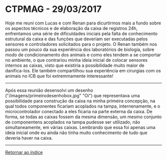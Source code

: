 # CTPMAG - 29/03/2017

  Hoje me reuni com Lucas e com Renan para dicurtirmos mais a fundo sobre os aspectos técnicos e de elaboração da caixa de registros 24h, enfrentamos uma série de dificuldades iniciais pela falta de conhecimento estrutural da caixa e das funções que deveriam ser executadas pelos sensores e controladores solicitados para o projeto.
  O Renan também nos passou um pouco da sua experiência dos laboratórios de biologia, sobre modo de condicionamento dos animais e como eles tendem a se comportar no ambiente, o que contrariou minha ideia inicial de colocar sensores internos as caixas, visto que existiria a possibilidade muito maior de danifica-los. Ele também compartilhou sua experiência em cirurgias com os animais no ICB que foi extremmamente interessante!

****

  Após essa reunião desensolvi um desenho ("/imagens/primeirodesenhobox.jpg" "Oi") que representava uma possibilidade para construção da caixa na minha primeira concepção, na qual todos componentes ficariam acoplados na tampa, internenamente, e o microcontrolador conectado a eles ficaria na parte externa da caixa. De forma, se todas as caixas fossem da mesma dimensão, um mesmo conjunto de componentens acoplados na tampa pudesse ser utilizado, não simultaneamente, em várias caixas. Lembrando que essa foi apenas uma ideia inicial onde eu ainda não tinha muito conhecimento de tudo que deveria haver na caixa.

****

[Retornar ao índice ](https://github.com/mikejohnsonbr/Open-Lab-Book/blob/master/README.md "Oi")



